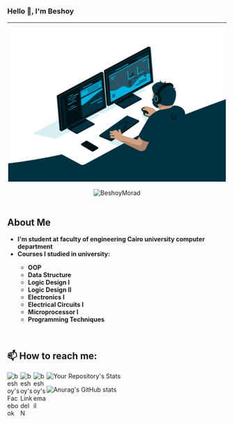 ### Hello 👋, I'm Beshoy

----
<p align="center">
  <img src="/main.gif" alt="Coder GIF" width="500" height="350">
</p>


<!-- your profile view counter here -->
<div align="center">
  <img src="https://komarev.com/ghpvc/?username=BeshoyMorad&label=Profile%20views&color=0e75b6&style=flat" alt="BeshoyMorad" />
</div>



<br>

<h2>About Me</h2>
<ul>
 <li><strong>I'm student at faculty of engineering Cairo university computer department</strong></li>
 <li><strong>Courses I studied in university: 
   <ul>
      <li>OOP</li>
      <li>Data Structure</li>
      <li>Logic Design I</li>
      <li>Logic Design II</li>
      <li>Electronics I</li>
      <li>Electrical Circuits I</li>
      <li>Microprocessor I</li>
      <li>Programming Techniques</li>
   </ul>
   </strong></li>
</ul>

<br>

<h2>📫 How to reach me:</h2>
 
<a href="https://www.facebook.com/iiBesh00/">
<img align="left" alt="beshoy's Facebook" width="30px" src="https://user-images.githubusercontent.com/76125650/139602215-302fea84-764a-45f9-8ca2-d623ede28c3c.png" 
     draggable="false" />
</a>

<a href="https://www.linkedin.com/in/beshoymorad/">
  <img align="left" alt="beshoy's LinkdeIN" width="30px" src="https://user-images.githubusercontent.com/76125650/140648921-7692f46e-76c4-47f6-8c1f-383841428bbe.png"
       draggable="false" />
</a>

<a href="mailto:beshoymorad2002@gmail.com">
  <img align="left" alt="beshoy's email" width="30px" src="https://user-images.githubusercontent.com/76125650/141382583-1354ab1c-10a7-4605-a255-412ee57d2ad7.png" 
        draggable="false" />
</a>


![Your Repository's Stats](https://github-readme-stats.vercel.app/api/top-langs/?username=BeshoyMorad&count_private=true&theme=jolly)

![Anurag's GitHub stats](https://github-readme-stats.vercel.app/api?username=BeshoyMorad&show_icons=true&theme=jolly)




<!--
**BeshoyMorad/BeshoyMorad** is a ✨ _special_ ✨ repository because its `README.md` (this file) appears on your GitHub profile.

Here are some ideas to get you started:

- 🔭 I’m currently working on ...
- 🌱 I’m currently learning ...
- 👯 I’m looking to collaborate on ...
- 🤔 I’m looking for help with ...
- 💬 Ask me about ...
- 📫 How to reach me: ...
- 😄 Pronouns: ...
- ⚡ Fun fact: ...
-->
